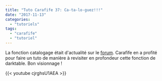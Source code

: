```yaml
---
title: "Tuto Carafife 37: Ca-ta-lo-guez!!!"
date: "2017-11-13"
categories: 
  - "tutoriels"
tags: 
  - "carafife"
  - "tutoriel"
---
```


La fonction catalogage était d'actualité sur le [forum](https://darktable.fr/forum/showthread.php?tid=1937). Carafife en a profité pour faire un tuto de manière à revisiter en profondeur cette fonction de darktable. Bon visionnage !

{{< youtube cjrghsU1AEA >}}
